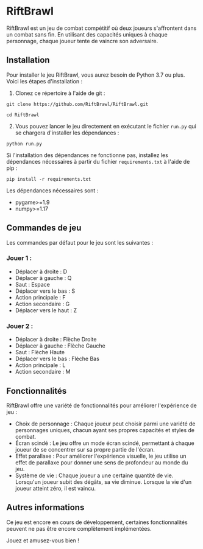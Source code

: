 # RiftBrawl

RiftBrawl est un jeu de combat compétitif où deux joueurs s'affrontent dans un combat sans fin. En utilisant des capacités uniques à chaque personnage, chaque joueur tente de vaincre son adversaire.

## Installation

Pour installer le jeu RiftBrawl, vous aurez besoin de Python 3.7 ou plus. Voici les étapes d'installation :
1. Clonez ce répertoire à l'aide de git :
```
git clone https://github.com/RiftBrawl/RiftBrawl.git
```
```
cd RiftBrawl
```
2. Vous pouvez lancer le jeu directement en exécutant le fichier ```run.py``` qui se chargera d'installer les dépendances :
```
python run.py
``` 
Si l'installation des dépendances ne fonctionne pas, installez les dépendances nécessaires à partir du fichier ```requirements.txt``` à l'aide de pip :
```
pip install -r requirements.txt
```
Les dépendances nécessaires sont :
* pygame>=1.9
* numpy>=1.17

## Commandes de jeu 

Les commandes par défaut pour le jeu sont les suivantes :

### Jouer 1 :

- Déplacer à droite : D
- Déplacer à gauche : Q
- Saut : Espace
- Déplacer vers le bas : S
- Action principale : F
- Action secondaire : G
- Déplacer vers le haut : Z

### Jouer 2 :

- Déplacer à droite : Flèche Droite
- Déplacer à gauche : Flèche Gauche
- Saut : Flèche Haute
- Déplacer vers le bas : Flèche Bas
- Action principale : L
- Action secondaire : M

## Fonctionnalités

RiftBrawl offre une variété de fonctionnalités pour améliorer l'expérience de jeu :
- Choix de personnage : Chaque joueur peut choisir parmi une variété de personnages uniques, chacun ayant ses propres capacités et styles de combat.
- Écran scindé : Le jeu offre un mode écran scindé, permettant à chaque joueur de se concentrer sur sa propre partie de l'écran.
- Effet parallaxe : Pour améliorer l'expérience visuelle, le jeu utilise un effet de parallaxe pour donner une sens de profondeur au monde du jeu.
- Système de vie : Chaque joueur a une certaine quantité de vie. Lorsqu'un joueur subit des dégâts, sa vie diminue. Lorsque la vie d'un joueur atteint zéro, il est vaincu.

## Autres informations 

Ce jeu est encore en cours de développement, certaines fonctionnalités peuvent ne pas être encore complètement implémentées.

Jouez et amusez-vous bien !